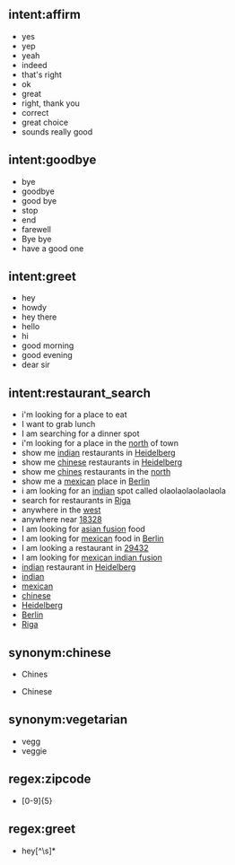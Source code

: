 ## intent:affirm
- yes
- yep
- yeah
- indeed
- that's right
- ok
- great
- right, thank you
- correct
- great choice
- sounds really good

## intent:goodbye
- bye
- goodbye
- good bye
- stop
- end
- farewell
- Bye bye
- have a good one

## intent:greet
- hey
- howdy
- hey there
- hello
- hi
- good morning
- good evening
- dear sir

## intent:restaurant_search
- i'm looking for a place to eat
- I want to grab lunch
- I am searching for a dinner spot
- i'm looking for a place in the [north](location) of town
- show me [indian](cuisine) restaurants in [Heidelberg](location)
- show me [chinese](cuisine) restaurants in [Heidelberg](location)
- show me [chines](cuisine:chinese) restaurants in the [north](location)
- show me a [mexican](cuisine) place in [Berlin](location)
- i am looking for an [indian](cuisine) spot called olaolaolaolaolaola
- search for restaurants in [Riga](location)
- anywhere in the [west](location)
- anywhere near [18328](location)
- I am looking for [asian fusion](cuisine) food
- I am looking for [mexican](cuisine) food in [Berlin](location)
- I am looking a restaurant in [29432](location)
- I am looking for [mexican indian fusion](cuisine)
- [indian](cuisine) restaurant in [Heidelberg](location)
- [indian](cuisine)
- [mexican](cuisine)
- [chinese](cuisine)
- [Heidelberg](location)
- [Berlin](location)
- [Riga](location)

## synonym:chinese
+ Chines
* Chinese

## synonym:vegetarian
- vegg
- veggie

## regex:zipcode
- [0-9]{5}

## regex:greet
- hey[^\s]*
